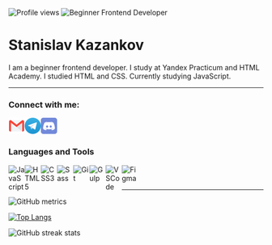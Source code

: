 ![Profile views](https://gpvc.arturio.dev/kazankovstas)
![Beginner Frontend Developer](https://ia.wampi.ru/2022/04/07/front-end-compressor-compressor.png)

# Stanislav Kazankov

I am a beginner frontend developer. I study at Yandex Practicum and HTML Academy. I studied HTML and CSS. Currently studying JavaScript.

---

### Connect with me:

[<img align="left" src='icons/mail.svg' alt='gmail' height='32'>](mailto:kazankovstas.jb@gmail.com)
[<img align="left" src='icons/telegram.svg' alt='telegram' height='32'>](https://t.me/kazankovstanislav)
[<img align="left" src='icons/discord.svg' alt='discord' height='32'>](https://discordapp.com/users/784745746062508075/)

<br />
<br />

### Languages and Tools

<img align="left" alt="JavaScript" width="32px" src="https://cdn.jsdelivr.net/gh/devicons/devicon/icons/javascript/javascript-original.svg"/>
<img align="left" alt="HTML5" width="32px" src="https://cdn.jsdelivr.net/gh/devicons/devicon/icons/html5/html5-original.svg"/>
<img align="left" alt="CSS3" width="32px" src="https://cdn.jsdelivr.net/gh/devicons/devicon/icons/css3/css3-original.svg"/>
<img align="left" alt="Sass" width="32px" src="https://cdn.jsdelivr.net/gh/devicons/devicon/icons/sass/sass-original.svg"/>
<img align="left" alt="Git" width="32px" src="https://cdn.jsdelivr.net/gh/devicons/devicon/icons/git/git-plain.svg"/>
<img align="left" alt="Gulp" width="32px" src="https://cdn.jsdelivr.net/gh/devicons/devicon/icons/gulp/gulp-plain.svg"/>
<img align="left" alt="VSCode" width="32px" src="https://cdn.jsdelivr.net/gh/devicons/devicon/icons/vscode/vscode-original.svg"/>
<img align="left" alt="Figma" width="32px" src="https://cdn.jsdelivr.net/gh/devicons/devicon/icons/figma/figma-original.svg"/>

<br />
<br />

---

![GitHub metrics](https://metrics.lecoq.io/kazankovstas)

[![Top Langs](https://github-readme-stats.vercel.app/api/top-langs/?username=kazankovstas)](https://github.com/anuraghazra/github-readme-stats)

![GitHub streak stats](https://github-readme-streak-stats.herokuapp.com/?user=kazankovstas)
